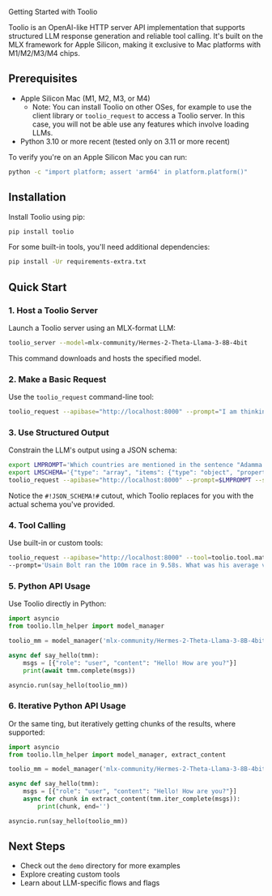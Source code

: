 Getting Started with Toolio

Toolio is an OpenAI-like HTTP server API implementation that supports structured LLM response generation and reliable tool calling. It's built on the MLX framework for Apple Silicon, making it exclusive to Mac platforms with M1/M2/M3/M4 chips.

## Prerequisites

- Apple Silicon Mac (M1, M2, M3, or M4)
  - Note: You can install Toolio on other OSes, for example to use the client library or `toolio_request` to access a Toolio server. In this case, you will not be able use any features which involve loading LLMs.
- Python 3.10 or more recent (tested only on 3.11 or more recent)

To verify you're on an Apple Silicon Mac you can run:

```sh
python -c "import platform; assert 'arm64' in platform.platform()"
```

## Installation

Install Toolio using pip:

```sh
pip install toolio
```

For some built-in tools, you'll need additional dependencies:

```sh
pip install -Ur requirements-extra.txt
```

## Quick Start

### 1. Host a Toolio Server

Launch a Toolio server using an MLX-format LLM:

```sh
toolio_server --model=mlx-community/Hermes-2-Theta-Llama-3-8B-4bit
```

This command downloads and hosts the specified model.

### 2. Make a Basic Request

Use the `toolio_request` command-line tool:

```sh
toolio_request --apibase="http://localhost:8000" --prompt="I am thinking of a number between 1 and 10. Guess what it is."
```

### 3. Use Structured Output

Constrain the LLM's output using a JSON schema:

```sh
export LMPROMPT='Which countries are mentioned in the sentence "Adamma went home to Nigeria for the hols"? Your answer should be only JSON, according to this schema: #!JSON_SCHEMA!#'
export LMSCHEMA='{"type": "array", "items": {"type": "object", "properties": {"name": {"type": "string"}, "continent": {"type": "string"}}, "required": ["name", "continent"]}}'
toolio_request --apibase="http://localhost:8000" --prompt=$LMPROMPT --schema=$LMSCHEMA
```

Notice the `#!JSON_SCHEMA!#` cutout, which Toolio replaces for you with the actual schema you've provided.

### 4. Tool Calling

Use built-in or custom tools:

```sh
toolio_request --apibase="http://localhost:8000" --tool=toolio.tool.math.calculator --loglevel=DEBUG \
--prompt='Usain Bolt ran the 100m race in 9.58s. What was his average velocity?'
```

### 5. Python API Usage

Use Toolio directly in Python:

```python
import asyncio
from toolio.llm_helper import model_manager

toolio_mm = model_manager('mlx-community/Hermes-2-Theta-Llama-3-8B-4bit')

async def say_hello(tmm):
    msgs = [{"role": "user", "content": "Hello! How are you?"}]
    print(await tmm.complete(msgs))

asyncio.run(say_hello(toolio_mm))
```

### 6. Iterative Python API Usage

Or the same ting, but iteratively getting chunks of the results, where supported:

```python
import asyncio
from toolio.llm_helper import model_manager, extract_content

toolio_mm = model_manager('mlx-community/Hermes-2-Theta-Llama-3-8B-4bit')

async def say_hello(tmm):
    msgs = [{"role": "user", "content": "Hello! How are you?"}]
    async for chunk in extract_content(tmm.iter_complete(msgs)):
        print(chunk, end='')

asyncio.run(say_hello(toolio_mm))
```

## Next Steps

- Check out the `demo` directory for more examples
- Explore creating custom tools
- Learn about LLM-specific flows and flags
